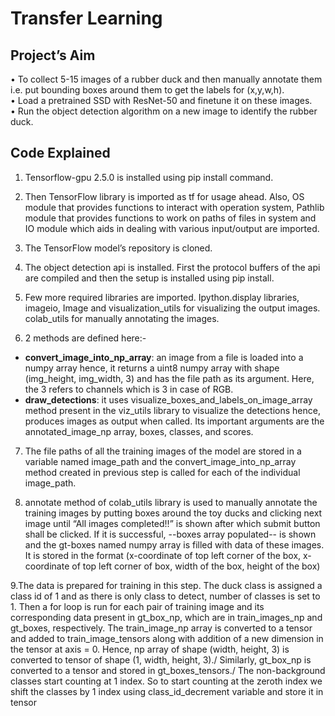 # Transfer Learning
## Project’s Aim
•	To collect 5-15 images of a rubber duck and then manually annotate them i.e. put bounding boxes around them to get the labels for (x,y,w,h).\
•	Load a pretrained SSD with ResNet-50 and finetune it on these images.\
•	Run the object detection algorithm on a new image to identify the rubber duck.

## Code Explained
1. Tensorflow-gpu 2.5.0 is installed using pip install command.
2. Then TensorFlow library is imported as tf for usage ahead. Also, OS module that provides functions to interact with operation system, Pathlib module that provides functions to work on paths of files in system and IO module which aids in dealing with various input/output are imported.
3. The TensorFlow model’s repository is cloned.
4. The object detection api is installed. First the protocol buffers of the api are compiled and then the setup is installed using pip install.
5. Few more required libraries are imported. Ipython.display libraries, imageio, Image and visualization_utils for visualizing the output images. colab_utils for manually annotating the images.

6. 2 methods are defined here:-                                                                    
- **convert_image_into_np_array**: an image from a file is loaded into a numpy array hence, it returns a uint8 numpy array with shape (img_height, img_width, 3) and has the file path as its argument. Here, the 3 refers to channels which is 3 in case of RGB.
- **draw_detections**: it uses visualize_boxes_and_labels_on_image_array method present in the viz_utils library to visualize the detections hence, produces images as output when called. Its important arguments are the annotated_image_np array, boxes, classes, and scores.

7. The file paths of all the training images of the model are stored in a variable named image_path and the convert_image_into_np_array method created in previous step is called for each of the individual image_path.

8. annotate method of colab_utils library is used to manually annotate the training images by putting boxes around the toy ducks and clicking next image until “All images completed!!” is shown after which submit button shall be clicked. If it is successful, --boxes array populated-- is shown and the gt-boxes named numpy array is filled with data of these images. It is stored in the format (x-coordinate of top left corner of the box, x-coordinate of top left corner of box, width of the box, height of the box)

9.The data is prepared for training in this step. The duck class is assigned a class id of 1 and as there is only class to detect, number of classes is set to 1. Then a for loop is run for each pair of training image and its corresponding data present in gt_box_np, which are in train_images_np and gt_boxes, respectively. The train_image_np array is converted to a tensor and added to train_image_tensors along with addition of a new dimension in the tensor at axis = 0. Hence, np array of shape (width, height, 3) is converted to tensor of shape (1, width, height, 3)./
Similarly, gt_box_np is converted to a tensor and stored in gt_boxes_tensors./
The non-background classes start counting at 1 index. So to start counting at the zeroth index we shift the classes by 1 index using class_id_decrement variable and store it in tensor 
  
